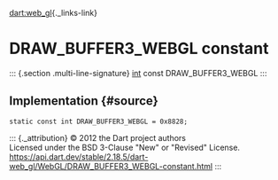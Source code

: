 [dart:web\_gl](../../dart-web_gl/dart-web_gl-library){._links-link}

DRAW\_BUFFER3\_WEBGL constant
=============================

::: {.section .multi-line-signature}
[int](../../dart-core/int-class) const DRAW\_BUFFER3\_WEBGL
:::

Implementation {#source}
--------------

``` {.language-dart data-language="dart"}
static const int DRAW_BUFFER3_WEBGL = 0x8828;
```

::: {._attribution}
© 2012 the Dart project authors\
Licensed under the BSD 3-Clause \"New\" or \"Revised\" License.\
<https://api.dart.dev/stable/2.18.5/dart-web_gl/WebGL/DRAW_BUFFER3_WEBGL-constant.html>
:::
